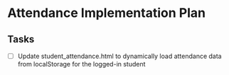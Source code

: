 # Attendance Implementation Plan

## Tasks
- [ ] Update student_attendance.html to dynamically load attendance data from localStorage for the logged-in student
